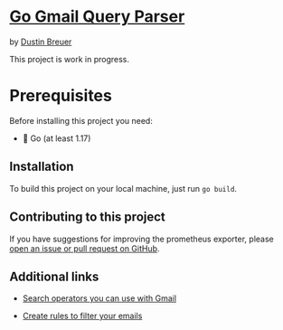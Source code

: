# [Go Gmail Query Parser](https://github.com/thedustin/go-gmail-query-parser)

by [Dustin Breuer](https://github.com/thedustin)

This project is work in progress.

# Prerequisites

Before installing this project you need:

* 🐀 Go (at least 1.17)


## Installation

To build this project on your local machine, just run `go build`.


## Contributing to this project

If you have suggestions for improving the prometheus exporter, please
[open an issue or pull request on GitHub](https://github.com/thedustin/crushftp-prometheus-exporter/).


## Additional links

- [Search operators you can use with Gmail](https://support.google.com/mail/answer/7190)

- [Create rules to filter your emails](https://support.google.com/mail/answer/6579)
